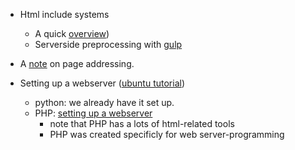 * Html include systems 
  * A quick [overview](https://css-tricks.com/the-simplest-ways-to-handle-html-includes/))
  * Serverside preprocessing with [gulp](https://gulpjs.com/)

* A [note](https://stackoverflow.com/questions/24543101/how-to-create-a-subpage-on-a-website) on page addressing.

* Setting up a webserver ([ubuntu tutorial](https://www.digitalocean.com/community/tutorials/how-to-install-linux-apache-mysql-php-lamp-stack-on-ubuntu-16-04))
  * python: we already have it set up. 
  * PHP: [setting up a webserver](https://www.php.net/manual/en/install.php)
    - note that PHP has a lots of html-related tools 
    - PHP was created specificly for web server-programming
